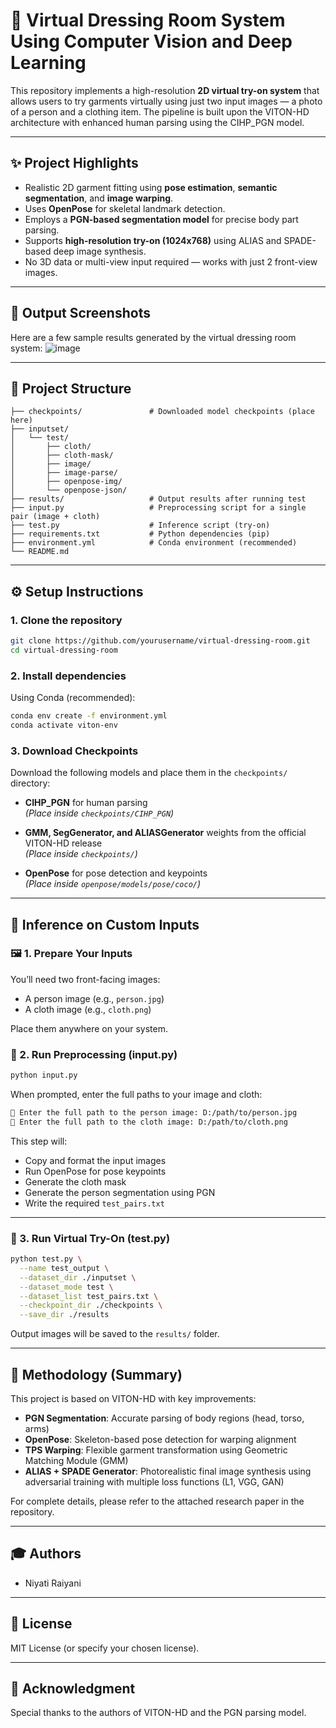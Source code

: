 # 👗 Virtual Dressing Room System Using Computer Vision and Deep Learning

This repository implements a high-resolution **2D virtual try-on system** that allows users to try garments virtually using just two input images — a photo of a person and a clothing item. The pipeline is built upon the VITON-HD architecture with enhanced human parsing using the CIHP_PGN model.

---

## ✨ Project Highlights

- Realistic 2D garment fitting using **pose estimation**, **semantic segmentation**, and **image warping**.
- Uses **OpenPose** for skeletal landmark detection.
- Employs a **PGN-based segmentation model** for precise body part parsing.
- Supports **high-resolution try-on (1024x768)** using ALIAS and SPADE-based deep image synthesis.
- No 3D data or multi-view input required — works with just 2 front-view images.

---
## 📸 Output Screenshots

Here are a few sample results generated by the virtual dressing room system:
![image](https://github.com/user-attachments/assets/206cec04-34b4-4ae4-9efb-d24c2788c510)

---
## 📂 Project Structure

```
├── checkpoints/               # Downloaded model checkpoints (place here)
├── inputset/
│   └── test/
│       ├── cloth/
│       ├── cloth-mask/
│       ├── image/
│       ├── image-parse/
│       ├── openpose-img/
│       └── openpose-json/
├── results/                   # Output results after running test
├── input.py                   # Preprocessing script for a single pair (image + cloth)
├── test.py                    # Inference script (try-on)
├── requirements.txt           # Python dependencies (pip)
├── environment.yml            # Conda environment (recommended)
└── README.md
```

---

## ⚙️ Setup Instructions

### 1. **Clone the repository**

```bash
git clone https://github.com/yourusername/virtual-dressing-room.git
cd virtual-dressing-room
```

### 2. **Install dependencies**

Using Conda (recommended):

```bash
conda env create -f environment.yml
conda activate viton-env
```

### 3. **Download Checkpoints**

Download the following models and place them in the `checkpoints/` directory:

- **CIHP_PGN** for human parsing  
  _(Place inside `checkpoints/CIHP_PGN`)_

- **GMM, SegGenerator, and ALIASGenerator** weights from the official VITON-HD release  
  _(Place inside `checkpoints/`)_

- **OpenPose** for pose detection and keypoints  
  _(Place inside `openpose/models/pose/coco/`)_

---

## 🧪 Inference on Custom Inputs 

### 🖼 1. Prepare Your Inputs

You’ll need two front-facing images:

- A person image (e.g., `person.jpg`)
- A cloth image (e.g., `cloth.png`)

Place them anywhere on your system.

### 🔁 2. Run Preprocessing (input.py)

```bash
python input.py
```

When prompted, enter the full paths to your image and cloth:

```txt
👤 Enter the full path to the person image: D:/path/to/person.jpg
👕 Enter the full path to the cloth image: D:/path/to/cloth.png
```

This step will:

- Copy and format the input images  
- Run OpenPose for pose keypoints  
- Generate the cloth mask  
- Generate the person segmentation using PGN  
- Write the required `test_pairs.txt`

---

### 🎨 3. Run Virtual Try-On (test.py)

```bash
python test.py \
  --name test_output \
  --dataset_dir ./inputset \
  --dataset_mode test \
  --dataset_list test_pairs.txt \
  --checkpoint_dir ./checkpoints \
  --save_dir ./results
```

Output images will be saved to the `results/` folder.

---

## 📖 Methodology (Summary)

This project is based on VITON-HD with key improvements:

- **PGN Segmentation**: Accurate parsing of body regions (head, torso, arms)
- **OpenPose**: Skeleton-based pose detection for warping alignment
- **TPS Warping**: Flexible garment transformation using Geometric Matching Module (GMM)
- **ALIAS + SPADE Generator**: Photorealistic final image synthesis using adversarial training with multiple loss functions (L1, VGG, GAN)

For complete details, please refer to the attached research paper in the repository.

---

## 🎓 Authors

- Niyati Raiyani

---

## 📝 License

MIT License (or specify your chosen license).

---

## 📌 Acknowledgment

Special thanks to the authors of VITON-HD and the PGN parsing model.
